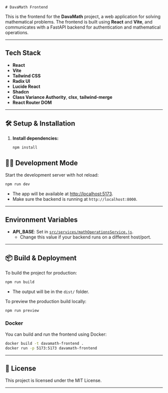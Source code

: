     # DavaMath Frontend

This is the frontend for the **DavaMath** project, a web application for solving mathematical problems. The frontend is built using **React** and **Vite**, and communicates with a FastAPI backend for authentication and mathematical operations.

---

## Tech Stack

- **React** 
- **Vite** 
- **Tailwind CSS** 
- **Radix UI** 
- **Lucide React** 
- **Shadcn** 
- **Class Variance Authority**, **clsx**, **tailwind-merge**
- **React Router DOM**

---

## 🛠️ Setup & Installation

1. **Install dependencies:**
   ```sh
   npm install
   ```

## 🧑‍💻 Development Mode

Start the development server with hot reload:

```sh
npm run dev
```

- The app will be available at [http://localhost:5173](http://localhost:5173).
- Make sure the backend is running at `http://localhost:8000`.

---

## Environment Variables

- **API_BASE**: Set in [`src/services/mathOperationsService.js`](src/services/mathOperationsService.js).
  - Change this value if your backend runs on a different host/port.

---

## 📦 Build & Deployment

To build the project for production:

```sh
npm run build
```

- The output will be in the `dist/` folder.

To preview the production build locally:

```sh
npm run preview
```

### Docker

You can build and run the frontend using Docker:

```sh
docker build -t davamath-frontend .
docker run -p 5173:5173 davamath-frontend
```

---

## 📝 License

This project is licensed under the MIT License.

---
